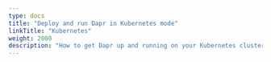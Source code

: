 ```yaml
---
type: docs
title: "Deploy and run Dapr in Kubernetes mode"
linkTitle: "Kubernetes"
weight: 2000
description: "How to get Dapr up and running on your Kubernetes cluster"
---
```

